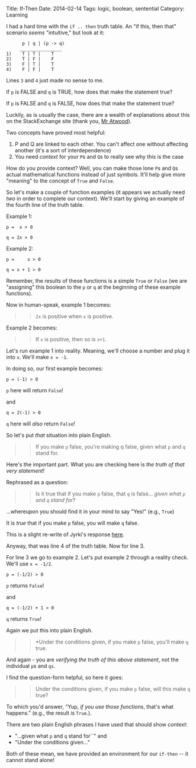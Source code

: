 Title: If-Then
Date: 2014-02-14
Tags: logic, boolean, sentential 
Category: Learning

I had a hard time with the ``if .. then`` truth table. An "if this, then that" scenario *seems* "intuitive," but look at it:

```
      p | q | (p -> q)
     ________________   
1)    T | T |    T
2)    T | F |    F
3)    F | T |    T
4)    F | F |    T
```

Lines ``3`` and ``4`` just made no sense to me.

If ``p`` is FALSE and ``q`` is TRUE, how does that make the statement true?

If ``p`` is FALSE and ``q`` is FALSE, how does that make the statement true?

Luckily, as is usually the case, there are a wealth of explanations about this on the StackExchange site (thank you, [Mr Atwood](http://blog.codinghorror.com/about-me)).

Two concepts have proved most helpful:

1. P and Q are linked to each other. You can't affect one without affecting another (it's a sort of interdependence)
2. You need *context* for your ``P``s and ``Q``s to really see why this is the case 

How do you provide context? Well, you can make those lone ``P``s and ``Q``s actual mathematical functions instead of just symbols. It'll help give more "meaning" to the concept of ``True`` and ``False``.

So let's make a couple of function examples (it appears we actually need *two* in order to complete our context). We'll start by giving an example of the fourth line of the truth table.

Example 1:

```
p =  x > 0

q = 2x > 0
```

Example 2:

```
p =     x > 0

q = x + 1 > 0
```

Remember, the results of these functions is a simple ``True`` or ``False`` (we are "assigning" this boolean to the ``p`` or ``q`` at the beginning of these example functions).

Now in human-speak, example 1 becomes:

>> ``2x`` is positive when ``x`` is positive.

Example 2 becomes:

>> If ``x`` is positive, then so is ``x+1``.

Let's run example 1 into reality. Meaning, we'll choose a number and plug it into ``x``. We'll make ``x = -1``.

In doing so, our first example becomes:

```
p = (-1) > 0
```
``p`` here will return ``False``!

and
```
q = 2(-1) > 0
```
``q`` here will *also* return ``False``!

So let's put *that* situation into plain English.

>> If you make ``p`` false, you're making q false, given what ``p`` and ``q`` stand for.

Here's the important part. What you are checking here is *the truth of that very statement!*

Rephrased as a question:

>> Is it true that if you make ``p`` false, that ``q`` is false... *given what ``p`` and ``q`` stand for*?

...whereupon you should find it in your mind to say "Yes!" (e.g., ``True``)

It is *true* that if you make ``p`` false, you will make ``q`` false.   

This is a slight re-write of Jyrki's response [here](http://math.stackexchange.com/a/48181/96367). 

Anyway, that was line 4 of the truth table. Now for line 3.

For line 3 we go to example 2. Let's put example 2 through a reality check. We'll use ``x = -1/2``.

```
p = (-1/2) > 0
```
``p`` returns ``False``!

and
```
q = (-1/2) + 1 > 0
```
``q`` returns ``True``!

Again we put this into plain English.

>> *Under the conditions given, if you make ``p`` false, you'll make ``q`` true.

And again - you are *verifying the truth of this above statement*, not the individual ``p``s and ``qs``.

I find the question-form helpful, so here it goes:

>> Under the conditions given, if you make ``p`` false, will this make ``q`` true?

To which you'd answer, "Yup, *if you use those functions*, that's what happens." (e.g., the result is ``True``.).

There are two plain English phrases I have used that should show *context*:

* "...given what ``p`` and ``q`` stand for``" and
* "Under the conditions given..."

Both of these mean, we have provided an environment for our ``if-then`` -- it cannot stand alone!
